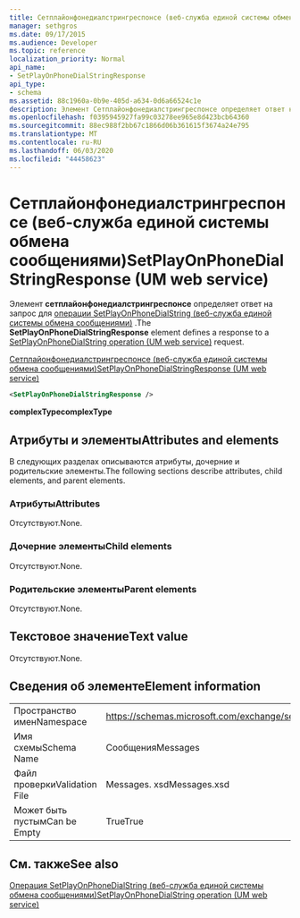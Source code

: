 ```yaml
---
title: Сетплайонфонедиалстрингреспонсе (веб-служба единой системы обмена сообщениями)
manager: sethgros
ms.date: 09/17/2015
ms.audience: Developer
ms.topic: reference
localization_priority: Normal
api_name:
- SetPlayOnPhoneDialStringResponse
api_type:
- schema
ms.assetid: 88c1960a-0b9e-405d-a634-0d6a66524c1e
description: Элемент Сетплайонфонедиалстрингреспонсе определяет ответ на запрос для операции SetPlayOnPhoneDialString (веб-служба единой системы обмена сообщениями).
ms.openlocfilehash: f0395945927fa99c03278ee965e8d423bcb64360
ms.sourcegitcommit: 88ec988f2bb67c1866d06b361615f3674a24e795
ms.translationtype: MT
ms.contentlocale: ru-RU
ms.lasthandoff: 06/03/2020
ms.locfileid: "44458623"
---
```

# <a name="setplayonphonedialstringresponse-um-web-service"></a><span data-ttu-id="014d0-103">Сетплайонфонедиалстрингреспонсе (веб-служба единой системы обмена сообщениями)</span><span class="sxs-lookup"><span data-stu-id="014d0-103">SetPlayOnPhoneDialStringResponse (UM web service)</span></span>

<span data-ttu-id="014d0-104">Элемент **сетплайонфонедиалстрингреспонсе** определяет ответ на запрос для [операции SetPlayOnPhoneDialString (веб-служба единой системы обмена сообщениями)](setplayonphonedialstring-operation-um-web-service.md) .</span><span class="sxs-lookup"><span data-stu-id="014d0-104">The **SetPlayOnPhoneDialStringResponse** element defines a response to a [SetPlayOnPhoneDialString operation (UM web service)](setplayonphonedialstring-operation-um-web-service.md) request.</span></span> 
  
[<span data-ttu-id="014d0-105">Сетплайонфонедиалстрингреспонсе (веб-служба единой системы обмена сообщениями)</span><span class="sxs-lookup"><span data-stu-id="014d0-105">SetPlayOnPhoneDialStringResponse (UM web service)</span></span>](setplayonphonedialstringresponse-um-web-service.md)
  
```xml
<SetPlayOnPhoneDialStringResponse />
```

 <span data-ttu-id="014d0-106">**complexType**</span><span class="sxs-lookup"><span data-stu-id="014d0-106">**complexType**</span></span>
## <a name="attributes-and-elements"></a><span data-ttu-id="014d0-107">Атрибуты и элементы</span><span class="sxs-lookup"><span data-stu-id="014d0-107">Attributes and elements</span></span>

<span data-ttu-id="014d0-108">В следующих разделах описываются атрибуты, дочерние и родительские элементы.</span><span class="sxs-lookup"><span data-stu-id="014d0-108">The following sections describe attributes, child elements, and parent elements.</span></span>
  
### <a name="attributes"></a><span data-ttu-id="014d0-109">Атрибуты</span><span class="sxs-lookup"><span data-stu-id="014d0-109">Attributes</span></span>

<span data-ttu-id="014d0-110">Отсутствуют.</span><span class="sxs-lookup"><span data-stu-id="014d0-110">None.</span></span>
  
### <a name="child-elements"></a><span data-ttu-id="014d0-111">Дочерние элементы</span><span class="sxs-lookup"><span data-stu-id="014d0-111">Child elements</span></span>

<span data-ttu-id="014d0-112">Отсутствуют.</span><span class="sxs-lookup"><span data-stu-id="014d0-112">None.</span></span>
  
### <a name="parent-elements"></a><span data-ttu-id="014d0-113">Родительские элементы</span><span class="sxs-lookup"><span data-stu-id="014d0-113">Parent elements</span></span>

<span data-ttu-id="014d0-114">Отсутствуют.</span><span class="sxs-lookup"><span data-stu-id="014d0-114">None.</span></span>
  
## <a name="text-value"></a><span data-ttu-id="014d0-115">Текстовое значение</span><span class="sxs-lookup"><span data-stu-id="014d0-115">Text value</span></span>

<span data-ttu-id="014d0-116">Отсутствуют.</span><span class="sxs-lookup"><span data-stu-id="014d0-116">None.</span></span>
  
## <a name="element-information"></a><span data-ttu-id="014d0-117">Сведения об элементе</span><span class="sxs-lookup"><span data-stu-id="014d0-117">Element information</span></span>

|||
|:-----|:-----|
|<span data-ttu-id="014d0-118">Пространство имен</span><span class="sxs-lookup"><span data-stu-id="014d0-118">Namespace</span></span>  <br/> |https://schemas.microsoft.com/exchange/services/2006/messages  <br/> |
|<span data-ttu-id="014d0-119">Имя схемы</span><span class="sxs-lookup"><span data-stu-id="014d0-119">Schema Name</span></span>  <br/> |<span data-ttu-id="014d0-120">Сообщения</span><span class="sxs-lookup"><span data-stu-id="014d0-120">Messages</span></span>  <br/> |
|<span data-ttu-id="014d0-121">Файл проверки</span><span class="sxs-lookup"><span data-stu-id="014d0-121">Validation File</span></span>  <br/> |<span data-ttu-id="014d0-122">Messages. xsd</span><span class="sxs-lookup"><span data-stu-id="014d0-122">Messages.xsd</span></span>  <br/> |
|<span data-ttu-id="014d0-123">Может быть пустым</span><span class="sxs-lookup"><span data-stu-id="014d0-123">Can be Empty</span></span>  <br/> |<span data-ttu-id="014d0-124">True</span><span class="sxs-lookup"><span data-stu-id="014d0-124">True</span></span>  <br/> |
   
## <a name="see-also"></a><span data-ttu-id="014d0-125">См. также</span><span class="sxs-lookup"><span data-stu-id="014d0-125">See also</span></span>



[<span data-ttu-id="014d0-126">Операция SetPlayOnPhoneDialString (веб-служба единой системы обмена сообщениями)</span><span class="sxs-lookup"><span data-stu-id="014d0-126">SetPlayOnPhoneDialString operation (UM web service)</span></span>](setplayonphonedialstring-operation-um-web-service.md)

